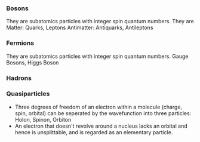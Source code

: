 
### Bosons
They are subatomics particles with integer spin quantum numbers. They are 
Matter: Quarks, Leptons
Antimatter: Antiquarks, Antileptons

### Fermions
They are subatomics particles with integer spin quantum numbers.
Gauge Bosons, Higgs Boson

### Hadrons

### Quasiparticles
- Three degrees of freedom of an electron within a molecule (charge, spin, orbital) can be seperated by the wavefunction into three particles: Holon, Spinon, Orbiton
- An electron that doesn't revolve around a nucleus lacks an orbital and hence is unsplittable, and is regarded as an elementary particle.